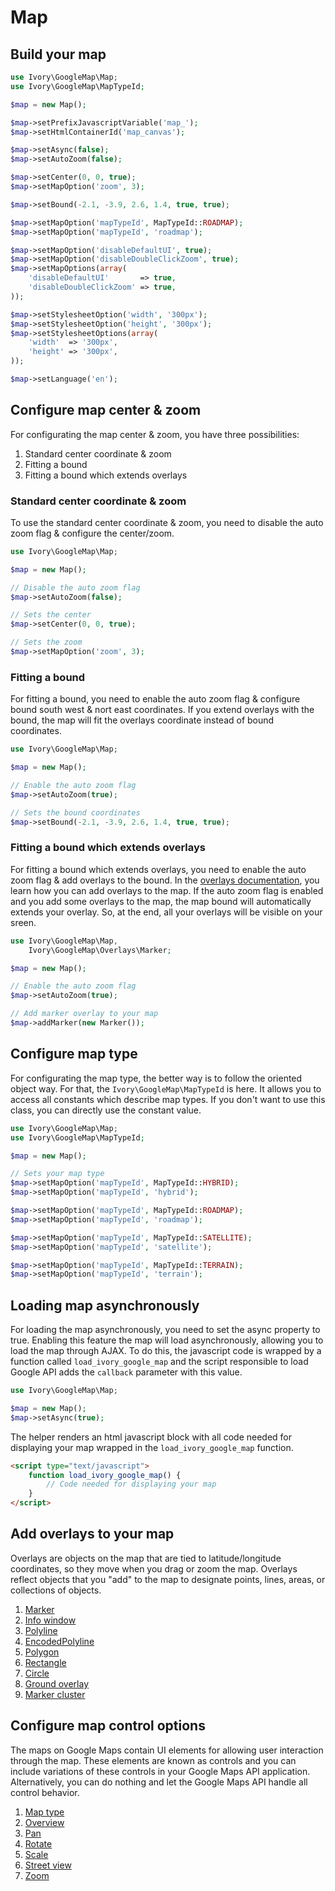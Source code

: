 # Map

## Build your map

``` php
use Ivory\GoogleMap\Map;
use Ivory\GoogleMap\MapTypeId;

$map = new Map();

$map->setPrefixJavascriptVariable('map_');
$map->setHtmlContainerId('map_canvas');

$map->setAsync(false);
$map->setAutoZoom(false);

$map->setCenter(0, 0, true);
$map->setMapOption('zoom', 3);

$map->setBound(-2.1, -3.9, 2.6, 1.4, true, true);

$map->setMapOption('mapTypeId', MapTypeId::ROADMAP);
$map->setMapOption('mapTypeId', 'roadmap');

$map->setMapOption('disableDefaultUI', true);
$map->setMapOption('disableDoubleClickZoom', true);
$map->setMapOptions(array(
    'disableDefaultUI'       => true,
    'disableDoubleClickZoom' => true,
));

$map->setStylesheetOption('width', '300px');
$map->setStylesheetOption('height', '300px');
$map->setStylesheetOptions(array(
    'width'  => '300px',
    'height' => '300px',
));

$map->setLanguage('en');
```

## Configure map center & zoom

For configurating the map center & zoom, you have three possibilities:

 1. Standard center coordinate & zoom
 2. Fitting a bound
 3. Fitting a bound which extends overlays

### Standard center coordinate & zoom

To use the standard center coordinate & zoom, you need to disable the auto zoom flag & configure the center/zoom.

``` php
use Ivory\GoogleMap\Map;

$map = new Map();

// Disable the auto zoom flag
$map->setAutoZoom(false);

// Sets the center
$map->setCenter(0, 0, true);

// Sets the zoom
$map->setMapOption('zoom', 3);
```

### Fitting a bound

For fitting a bound, you need to enable the auto zoom flag & configure bound south west & nort east coordinates.
If you extend overlays with the bound, the map will fit the overlays coordinate instead of bound coordinates.

``` php
use Ivory\GoogleMap\Map;

$map = new Map();

// Enable the auto zoom flag
$map->setAutoZoom(true);

// Sets the bound coordinates
$map->setBound(-2.1, -3.9, 2.6, 1.4, true, true);
```

### Fitting a bound which extends overlays

For fitting a bound which extends overlays, you need to enable the auto zoom flag & add overlays to the bound.
In the [overlays documentation](http://github.com/egeloen/ivory-google-map/blob/master/doc/usage/overlays/index.md),
you learn how you can add overlays to the map. If the auto zoom flag is enabled and you add some overlays to the map,
the map bound will automatically extends your overlay. So, at the end, all your overlays will be visible on your sreen.

``` php
use Ivory\GoogleMap\Map,
    Ivory\GoogleMap\Overlays\Marker;

$map = new Map();

// Enable the auto zoom flag
$map->setAutoZoom(true);

// Add marker overlay to your map
$map->addMarker(new Marker());
```

## Configure map type

For configurating the map type, the better way is to follow the oriented object way. For that, the
``Ivory\GoogleMap\MapTypeId`` is here. It allows you to access all constants which describe map types. If you don't
want to use this class, you can directly use the constant value.

``` php
use Ivory\GoogleMap\Map;
use Ivory\GoogleMap\MapTypeId;

$map = new Map();

// Sets your map type
$map->setMapOption('mapTypeId', MapTypeId::HYBRID);
$map->setMapOption('mapTypeId', 'hybrid');

$map->setMapOption('mapTypeId', MapTypeId::ROADMAP);
$map->setMapOption('mapTypeId', 'roadmap');

$map->setMapOption('mapTypeId', MapTypeId::SATELLITE);
$map->setMapOption('mapTypeId', 'satellite');

$map->setMapOption('mapTypeId', MapTypeId::TERRAIN);
$map->setMapOption('mapTypeId', 'terrain');
```

## Loading map asynchronously

For loading the map asynchronously, you need to set the async property to true. Enabling this feature the map will load
asynchronously, allowing you to load the map through AJAX. To do this, the javascript code is wrapped by a function
called ``load_ivory_google_map`` and the script responsible to load Google API adds the ``callback`` parameter with
this value.

``` php
use Ivory\GoogleMap\Map;

$map = new Map();
$map->setAsync(true);
```

The helper renders an html javascript block with all code needed for displaying your map wrapped in the
``load_ivory_google_map`` function.

``` html
<script type="text/javascript">
    function load_ivory_google_map() {
        // Code needed for displaying your map
    }
</script>
```

## Add overlays to your map

Overlays are objects on the map that are tied to latitude/longitude coordinates, so they move when you drag or zoom the map.
Overlays reflect objects that you "add" to the map to designate points, lines, areas, or collections of objects.

 1. [Marker](http://github.com/egeloen/ivory-google-map/blob/master/doc/usage/overlays/marker.md)
 2. [Info window](http://github.com/egeloen/ivory-google-map/blob/master/doc/usage/overlays/info_window.md)
 3. [Polyline](http://github.com/egeloen/ivory-google-map/blob/master/doc/usage/overlays/polyline.md)
 4. [EncodedPolyline](http://github.com/egeloen/ivory-google-map/blob/master/doc/usage/overlays/encoded_polyline.md)
 5. [Polygon](http://github.com/egeloen/ivory-google-map/blob/master/doc/usage/overlays/polygon.md)
 6. [Rectangle](http://github.com/egeloen/ivory-google-map/blob/master/doc/usage/overlays/rectangle.md)
 7. [Circle](http://github.com/egeloen/ivory-google-map/blob/master/doc/usage/overlays/circle.md)
 8. [Ground overlay](http://github.com/egeloen/ivory-google-map/blob/master/doc/usage/overlays/ground_overlay.md)
 9. [Marker cluster](http://github.com/egeloen/ivory-google-map/blob/master/doc/usage/overlays/marker_cluster.md)

## Configure map control options

The maps on Google Maps contain UI elements for allowing user interaction through the map.
These elements are known as controls and you can include variations of these controls in your Google Maps API application.
Alternatively, you can do nothing and let the Google Maps API handle all control behavior.

 1. [Map type](http://github.com/egeloen/ivory-google-map/blob/master/doc/usage/controls/map_type.md)
 2. [Overview](http://github.com/egeloen/ivory-google-map/blob/master/doc/usage/controls/overview.md)
 3. [Pan](http://github.com/egeloen/ivory-google-map/blob/master/doc/usage/controls/pan.md)
 4. [Rotate](http://github.com/egeloen/ivory-google-map/blob/master/doc/usage/controls/rotate.md)
 5. [Scale](http://github.com/egeloen/ivory-google-map/blob/master/doc/usage/controls/scale.md)
 6. [Street view](http://github.com/egeloen/ivory-google-map/blob/master/doc/usage/controls/street_view.md)
 7. [Zoom](http://github.com/egeloen/ivory-google-map/blob/master/doc/usage/controls/zoom.md)
